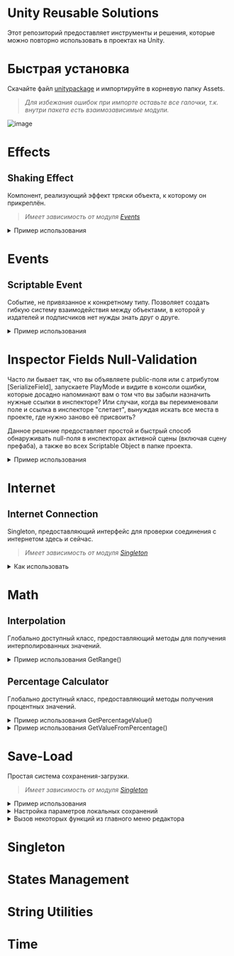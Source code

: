 # **Unity Reusable Solutions**
Этот репозиторий предоставляет инструменты и решения, которые можно повторно использовать в проектах на Unity.

# Быстрая установка
Скачайте файл [unitypaсkage](Unity_Reusable_Solutions.unitypackage) и импортируйте в корневую папку Assets.
> *Для избежания ошибок при импорте оставьте все галочки, т.к. внутри пакета есть взаимозависимые модули.*

![image](https://github.com/Devolvist/Unity-Reusable-Solutions/assets/97983639/52f6d795-3b15-40c6-89a8-ee96806b699e)

# Effects
## Shaking Effect
Компонент, реализующий эффект тряски объекта, к которому он прикреплён.
> *Имеет зависимость от модуля [Events](README.md#events)*

<details>
<summary>Пример использования</summary>

* Добавьте компонент на камеру в сцене.
* Назначьте событие-триггер для включения и настройте параметры силы и продолжительности эффекта:
   ![image](https://github.com/Devolvist/Unity-Reusable-Solutions/assets/97983639/fa8fa778-999e-49fe-a160-917babb95c0e)

* Эффект будет воспроизводиться при срабатывании триггера: 
  ![CameraShakingExample](https://github.com/Devolvist/Unity-Reusable-Solutions/assets/97983639/7b0f57e0-b37f-4080-bfc1-53fcff14bf86)

> С более наглядным примером можно ознакомиться в исходном проекте, открыв сцену "CameraShakingExample"
</details>

# Events
## Scriptable Event
Событие, не привязанное к конкретному типу.
Позволяет создать гибкую систему взаимодействия между объектами, в которой у издателей и подписчиков нет нужды знать друг о друге.

<details>
<summary>Пример использования</summary>
  
* Допустим, есть скрипт псевдо-персонажа. Персонаж должен реагировать на некое событие извне, чтобы менять своё поведение. Это событие будет объявлено членом его класса, чтобы управлять подпиской-отпиской: 
```csharp
using Devolvist.UnityReusableSolutions.Events;
using UnityEngine;

public class Character : MonoBehaviour
{
    [SerializeField] private ScriptableEvent _somethingHappened;

    private void OnEnable()
    {
        _somethingHappened.Subscribe(OnSomethingHappaned);
    }

    private void OnDisable()
    {
        _somethingHappened.Unsubscribe(OnSomethingHappaned);
    }

    private void OnSomethingHappaned()
    {
        // Handle.
    }
}
```
>*Если вы случайно подпишитесь на одно событие дважды, вторая подписка не будет засчитана.*


* Есть скрипт окружения в игровом мире, которое инициирует определённые события в определённый момент:
```csharp
using Devolvist.UnityReusableSolutions.Events;
using UnityEngine;

public class Environment : MonoBehaviour
{
    [SerializeField] private ScriptableEvent _somethingEvent;
    [SerializeField] private ScriptableEvent _anotherSomethingEvent;

    private void Start()
    {
        _somethingEvent.Publish();
        _anotherSomethingEvent.Publish();
    }
}
```
* Создадим объекты-события в папке проекта через CreateAssetMenu, кликнув правой кнопкой мыши по папке:
![image](https://github.com/Devolvist/Unity-Reusable-Solutions/assets/97983639/ac9b13b8-487d-48ef-bec5-ab302a1790f2)


* Установим соответствующие имена для объектов событий:  
 ![image](https://github.com/Devolvist/Unity-Reusable-Solutions/assets/97983639/48a3d168-bf77-4127-b1c3-8d813ef2e380)

> *Имена файлов ни на что не влияют, кроме удобства восприятия и читаемости.*

* Далее, нужно установить ссылки на соответствующие события в инспекторе скрипта окружения:
![image](https://github.com/Devolvist/Unity-Reusable-Solutions/assets/97983639/84807530-249c-4379-b93b-58dd0d95a65f)


* Затем, тоже самое нужно проделать в инспекторе скрипта персонажа:
![image](https://github.com/Devolvist/Unity-Reusable-Solutions/assets/97983639/c7ced7e2-ad27-4c73-8e38-f1d5c86f6ff7)

* Готово. При запуске сцены персонаж будет реагировать на событие в момент его иницииации (публикации).

## В чём преимущество этой системы в отличие от стандартных event-членов в C#?
Если бы событие было обычным членом класса Environment, нам пришлось бы назначать ссылку на скрипт Environment в инспекторе Character.
"И что?" - скажете вы, "В данном случае зависимость от Environment поменялась на зависимость от объектов-событий".
Вы будуте правы, но ScriptableEvent позволяет гибко менять зависимости от них прямо в инспекторе, без внесения изменений в код.

К примеру, можно с лёгкостью поменять события местами как у издателя, так и подписчика:
![image](https://github.com/Devolvist/Unity-Reusable-Solutions/assets/97983639/a402ac4a-fb9b-4891-9b63-4722321eab57)
![image](https://github.com/Devolvist/Unity-Reusable-Solutions/assets/97983639/4efa2ccb-5046-42c6-9c59-68d52f99b27f)

Этот подход позволяет геймдизайнерам более гибко и быстро настраивать поведение игры.

И, наконец, данные события не привязаны к конкретной сцене, и существуют перманентно в проекте независимо от наличия издателей и подписчиков.

> С более наглядным примером можно ознакомиться в исходном проекте, открыв сцену "EventsExample"

</details>

# Inspector Fields Null-Validation
Часто ли бывает так, что вы объявляете public-поля или с атрибутом [SerializeField], запускаете PlayMode и видите в консоли ошибки, которые досадно напоминают вам о том что вы забыли назначить нужные ссылки в инспекторе?
Или случаи, когда вы переименовали поле и ссылка в инспекторе "слетает", вынуждая искать все места в проекте, где нужно заново её присвоить?

Данное решение предоставляет простой и быстрый способ обнаруживать null-поля в инспекторах активной сцены (включая сцену префаба), а также во всех Scriptable Object в папке проекта.

<details>
<summary>Пример использования</summary>

* Пометьте скрипты, в которых вы используете сериализуемые поля атрибутом [InspectorFieldsNullValidation]:
 ```csharp
using UnityEngine;
using Devolvist.UnityReusableSolutions.InspectorFieldsNullValidation;

[InspectorFieldsNullValidation]
public class Cube : MonoBehaviour
{
    [SerializeField] private CubeData _data;
}

// Another script.
using UnityEngine;
using Devolvist.UnityReusableSolutions.InspectorFieldsNullValidation;

[CreateAssetMenu()]
[InspectorFieldsNullValidation]
public class CubeData : ScriptableObject
{
    [SerializeField] private Material _material;
}
  ```

* Оставьте поля в инспекторе без назначенных ссылок:
  ![image](https://github.com/Devolvist/Unity-Reusable-Solutions/assets/97983639/0352d555-dc91-4d93-9322-490639944297)
  ![image](https://github.com/Devolvist/Unity-Reusable-Solutions/assets/97983639/ddf3a95f-e985-4523-8004-3c0642466ce1)

* Откройте специальное окно, найти которое можно через главное меню редактора:
  ![image](https://github.com/Devolvist/Unity-Reusable-Solutions/assets/97983639/76c78a64-888c-4308-a620-1ba8d89ea123)

* Нажмите на кнопку:
  ![image](https://github.com/Devolvist/Unity-Reusable-Solutions/assets/97983639/91b736a2-7b26-408b-99ce-9b7728fdce52)

* В этом окне будет выведен список кнопок, на которых указана информация об инспекторах с null-ссылками. Кликните по нужной вам кнопке, чтобы Unity выделил найденный объект в интерфейсе редактора:
![image](https://github.com/Devolvist/Unity-Reusable-Solutions/assets/97983639/06f32c40-4c9a-40d2-b467-db7aa9547429)

* Выберете выделенный объект и назначьте недостающую ссылку в инспекторе. Проделайте то же со всеми объектами, у которых были найдены null-ссылки в инспекторах:
![image](https://github.com/Devolvist/Unity-Reusable-Solutions/assets/97983639/005c7646-fac5-4507-8208-73eb21f2d0c6)

* После того, как все найденные null-ссылки будут назначены, нажмите "Check inspectors for null-fields" ещё раз:
  ![image](https://github.com/Devolvist/Unity-Reusable-Solutions/assets/97983639/e5733e22-2044-4f81-86cd-47dfaec73a4a)

* Поздравляю! Теперь ваша жизнь разработчика стала немного проще :)

*При наличии большого кол-ва найденных инспекторов с null-ссылками, их кнопки помещаются в ScrollView, которое можно прокручивать:*

![image](https://github.com/Devolvist/Unity-Reusable-Solutions/assets/97983639/30f09fa3-654c-45d6-bfb0-4cfaa0821048)

</details>

# Internet
## Internet Connection
Singleton, предоставляющий интерфейс для проверки соединения с интернетом здесь и сейчас.

>*Имеет зависимость от модуля [Singleton](README.md#singleton)*

<details>
<summary>Как использовать</summary>
  
* Прикрепите компонент InternetConnection к любому GameObject.
  
* Обратитесь к его открытому методу проверки из другого скрипта, передав аргумент делегата для получения обратного вызова с результатом проверки:

```csharp
InternetConnection.Instance.IsAvailable(result => Debug.Log($"Internet connection status: {result}"));
```
> С более наглядным примером можно ознакомиться в исходном проекте, открыв сцену "InternetConnectionCheckingExample"
</details>

# Math
## Interpolation
Глобально доступный класс, предоставляющий методы для получения интерполированных значений.

<details>
<summary>Пример использования GetRange()</summary>

```csharp
using UnityEngine;
using Devolvist.UnityReusableSolutions.Math;

public class Example : MonoBehaviour
{
    private void Start()
    {
        int[] interpolatedRange =
             Interpolation.GetRange(
                 minValue: 0,
                 maxValue: 100,
                 valuesCount: 10);

        for (int i = 0; i < interpolatedRange.Length; i++)
            Debug.Log(interpolatedRange[i]);
    }
}
```

* Вывод в консоли:
  
![image](https://github.com/Devolvist/Unity-Reusable-Solutions/assets/97983639/e3b82132-56f6-4609-8ec0-719f31e3ec86)

</details>

## Percentage Calculator
Глобально доступный класс, предоставляющий методы получения процентных значений.

<details>
<summary>Пример использования GetPercentageValue()</summary>

```csharp
using UnityEngine;
using Devolvist.UnityReusableSolutions.Math;

public class Example : MonoBehaviour
{
    private void Start()
    {
        int percents = PercentageCalculator.GetPercentageValue(
            currentValue: 110,
            minValue: 100,
            maxValue: 1000);

        Debug.Log(string.Concat(percents.ToString() + '%'));
    }
}
```

* Вывод в консоль:
  
![image](https://github.com/Devolvist/Unity-Reusable-Solutions/assets/97983639/61c6a016-4097-456b-a065-dfeb8e1da3da)

</details>

<details>
<summary>Пример использования GetValueFromPercentage()</summary>

```csharp
using UnityEngine;
using Devolvist.UnityReusableSolutions.Math;

public class Example : MonoBehaviour
{
    private void Start()
    {
        int value = PercentageCalculator.GetValueFromPercentage(
             percentage: 50,
             minValue: 50,
             maxValue: 100);

        Debug.Log(value);
    }
}
```

* Вывод в консоль:
  
![image](https://github.com/Devolvist/Unity-Reusable-Solutions/assets/97983639/b0464a4f-df40-4c77-af13-cddc3559a521)

</details>

# Save-Load
Простая система сохранения-загрузки.

> *Имеет зависимость от модуля [Singleton](README.md#singleton)*

<details>
<summary>Пример использования</summary>
   
* Возьмём скрипт псевдо-персонажа, у которого есть поле со значением здоровья, и реализуем интерфейс ISavable:

```csharp
using UnityEngine;
using Devolvist.UnityReusableSolutions.SaveLoad;

public class Character : MonoBehaviour, ISavable
{
    private int _health;

    public void Load() { }

    public void Save() { }

    public void DeleteSaves() { }

    public void ResetToDefault() { }
}
```

* Создадим в сцене GameObject с компонентом SaveLoadService:

![image](https://github.com/Devolvist/Unity-Reusable-Solutions/assets/97983639/745810ec-377f-48e5-80b8-62a5691147b8)

* Добавим реализацию сохранения-загрузки здоровья через взаимодействие с глобальным сервисом:

```csharp
using UnityEngine;
using Devolvist.UnityReusableSolutions.SaveLoad;

public class Character : MonoBehaviour, ISavable
{
    private const int DEFAULT_HEALTH = 100;

    private int _health = DEFAULT_HEALTH;

    public void Load()
    {
        int loadedHealth = SaveLoadService.Instance.LoadData<int>(id: "Health");
        _health = Mathf.Clamp(loadedHealth, 0, DEFAULT_HEALTH);
    }

    public void Save()
    {
        SaveLoadService.Instance.SaveData(id: "Health", data: _health);
    }

    public void DeleteSaves()
    {
        SaveLoadService.Instance.DeleteSavedData(id: "Health");
    }

    public void ResetToDefault()
    {
        _health = DEFAULT_HEALTH;
    }
}
```

* Добавим реализацию изменения здоровья с последующим сохранением данных:

```csharp

    public void ApplyDamage(int value)
    {
        _health = Mathf.Clamp(_health - value, 0, DEFAULT_HEALTH);

        Save();
    }

```

* Добавим реализацию загрузки данных здоровья при запуске скрипта:

```csharp

    private void Start()
    {
        Load();
    }

```

* Можно передать управление вызовами методов интерфейса ISavable, зарегистрировав персонажа в сервисе сохранения-загрузки:

```csharp

    private void Start()
{
    SaveLoadService.Register(this);

    Load();
}

```

>*Для внешнего Вызова методов ISavable нужно реализовать внешний контроллер, который будет сохранять данные раз в n-времени у всех ISavable-сущностей, или инициировать загрузку, к примеру, при запуске сцены.*
 ```csharp

 public class Autosave : MonoBehaviour
 {
    private int _timeInterval = 10;

    private void Start() => StartCoroutine(PerformSaving());

    private IEnumerator PerformSaving()
    {
        while (true)
        {
            yield return new WaitForSecondsRealtime(_timeInterval);

            SaveLoadService.SaveRegisteredSavableObjects();
        }
    }
 }
 ```

> **С более наглядным примером можно ознакомиться в исходном проекте, открыв сцену "SaveLoadExample".**

</details>

<details>
<summary>Настройка параметров локальных сохранений</summary>

* В папке модуля SaveLoad есть ScriptableObject, в котором можно указать имя папки для сохранений и указать тип обработки данных (BinaryFormatter или PlayerPrefs)
![image](https://github.com/Devolvist/Unity-Reusable-Solutions/assets/97983639/9152131f-78ad-4ab8-aad2-b8cd26d28bc5)

</details>

<details>  
<summary>Вызов некоторых функций из главного меню редактора</summary>

* В специальном меню на верхней панели редактора можно открыть папку в проводнике, в которой в настоящий момент находятся сохранённые данные. Или запросить удаление данных из этой папки без взаимодействия с ней.
![image](https://github.com/Devolvist/Unity-Reusable-Solutions/assets/97983639/80bf1d0f-dbc9-480d-8d42-071953e05db2)

>*Если папки с указанным в конфигурации названием нет на ПК, в консоль будет выведено сообщение о том что локальные сохранения отсутствуют.*

</details>

# Singleton

# States Management

# String Utilities

# Time
